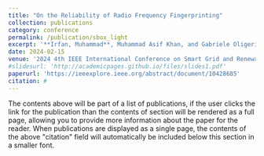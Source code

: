 ```yaml
---
title: "On the Reliability of Radio Frequency Fingerprinting"
collection: publications
category: conference
permalink: /publication/sbox_light
excerpt: '**Irfan, Muhammad**, Muhammad Asif Khan, and Gabriele Oligeri. "Design of Key-dependent S-Box using Chaotic Logistic Map for IoT-Enabled Smart Grid Devices." 2024 4th International Conference on Smart Grid and Renewable Energy (SGRE). IEEE, 2024.'
date: 2024-02-15
venue: '2024 4th IEEE International Conference on Smart Grid and Renewable Energy (SGRE)'
#slidesurl: 'http://academicpages.github.io/files/slides1.pdf'
paperurl: 'https://ieeexplore.ieee.org/abstract/document/10428685'
citation: #
---
```


The contents above will be part of a list of publications, if the user clicks the link for the publication than the contents of section will be rendered as a full page, allowing you to provide more information about the paper for the reader. When publications are displayed as a single page, the contents of the above "citation" field will automatically be included below this section in a smaller font.
